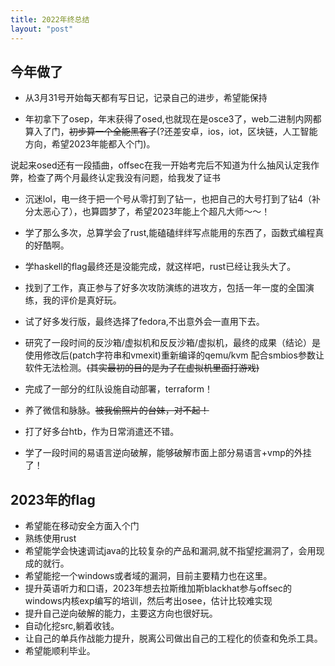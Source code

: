 ```yaml
---
title: 2022年终总结
layout: "post"
---
```


## 今年做了
- 从3月31号开始每天都有写日记，记录自己的进步，希望能保持

- 年初拿下了osep，年末获得了osed,也就现在是osce3了，web二进制内网都算入了门，~~初步算一个全能黑客了~~(?还差安卓，ios，iot，区块链，人工智能方向，希望2023年能都入个门)。

说起来osed还有一段插曲，offsec在我一开始考完后不知道为什么抽风认定我作弊，检查了两个月最终认定我没有问题，给我发了证书

- 沉迷lol，电一终于把一个号从零打到了钻一，也把自己的大号打到了钻4（补分太恶心了），也算圆梦了，希望2023年能上个超凡大师～～！

- 学了那么多次，总算学会了rust,能磕磕绊绊写点能用的东西了，函数式编程真的好酷啊。

- 学haskell的flag最终还是没能完成，就这样吧，rust已经让我头大了。

- 找到了工作，真正参与了好多次攻防演练的进攻方，包括一年一度的全国演练，我的评价是真好玩。

- 试了好多发行版，最终选择了fedora,不出意外会一直用下去。

- 研究了一段时间的反沙箱/虚拟机和反反沙箱/虚拟机，最终的成果（结论）是使用修改后(patch字符串和vmexit)重新编译的qemu/kvm 配合smbios参数让软件无法检测。~~(其实最初的目的是为了在虚拟机里面打游戏)~~

- 完成了一部分的红队设施自动部署，terraform！

- 养了微信和脉脉。~~被我偷照片的台妹，对不起！~~

- 打了好多台htb，作为日常消遣还不错。

- 学了一段时间的易语言逆向破解，能够破解市面上部分易语言+vmp的外挂了！

## 2023年的flag

- 希望能在移动安全方面入个门
- 熟练使用rust
- 希望能学会快速调试java的比较复杂的产品和漏洞,就不指望挖漏洞了，会用现成的就行。
- 希望能挖一个windows或者域的漏洞，目前主要精力也在这里。
- 提升英语听力和口语，2023年想去拉斯维加斯blackhat参与offsec的windows内核exp编写的培训，然后考出osee，估计比较难实现
- 提升自己逆向破解的能力，主要这方向也很好玩。
- 自动化挖src,躺着收钱。
- 让自己的单兵作战能力提升，脱离公司做出自己的工程化的侦查和免杀工具。
- 希望能顺利毕业。



